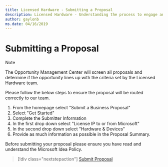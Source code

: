 ```yaml
---
title: Licensed Hardware - Submitting a Proposal
description: Licensed Hardware - Understanding the process to engage and submit a proposal to the Hardware Licensing team.
author: gaylonb
ms.date: 04/16/2019
---
```


# Submitting a Proposal

> [!NOTE]
> The Opportunity Management Center will screen all proposals and determine if the opportunity lines up with the criteria set by the Licensed Hardware team.

Please follow the below steps to ensure the proposal will be routed correctly to our team.

1. From the homepage select "Submit a Business Proposal"
1. Select "Get Started"
1. Complete the Submitter Information
1. In the first drop down select "License IP to or from Microsoft"
1. In the second drop down select "Hardware & Devices"
1. Provide as much information as possible in the Proposal Summary.

Before submitting your proposal please ensure you have read and understand the Microsoft Idea Policy.

> [!div class="nextstepaction"]
> [Submit Proposal](http://aka.ms/strata_proposal)
